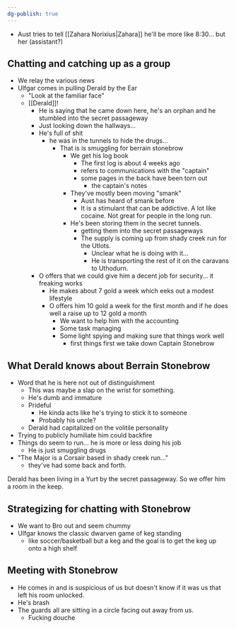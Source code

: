 ```yaml
---
dg-publish: true
---
```

- Aust tries to tell [[Zahara Norixius|Zahara]] he'll be more like 8:30... but her (assistant?) 
## Chatting and catching up as a group
- We relay the various news
- Ulfgar comes in pulling Derald by the Ear
	- "Look at the familiar face"
	- [[Derald]]!
		- He is saying that he came down here, he's an orphan and he stumbled into the secret passageway
		- Just looking down the hallways...
		- He's full of shit
			- he was in the tunnels to hide the drugs...
				- That is is smuggling for berrain stonebrow
					- We get his log book
						- The first log is about 4 weeks ago
						- refers to communications with the "captain"
						- some pages in the back have been torn out
							- the captain's notes
					- They've mostly been moving "smank"
						- Aust has heard of smank before
						- It is a stimulant that can be addictive.  A lot like cocaine. Not great for people in the long run.
					- He's been storing them in the secret tunnels.
						- getting them into the secret passageways 
						- The supply is coming up from shady creek run for the Utlots.
							- Unclear what he is doing with it...
							- He is transporting the rest of it on the caravans to Uthodurn.
		- O offers that we could give him a decent job for security... it freaking works
			- He makes about 7 gold a week which eeks out a modest lifestyle
			- O offers him 10 gold a week for the first month and if he does well a raise up to 12 gold a month
				- We want to help him with the accounting 
				- Some task managing
				- Some light spying and making sure that things work well
					- first things first we take down Captain Stonebrow
## What Derald knows about Berrain Stonebrow
- Word that he is here not out of distinguishment
	- This was maybe a slap on the wrist for something.
	- He's dumb and immature
	- Prideful
		- He kinda acts like he's trying to stick it to someone
		- Probably his uncle?
	- Derald had capitalized on the volitile personality
- Trying to publicly humiliate him could backfire
- Things do seem to run... he is more or less doing his job
	- He is just smuggling drugs
- "The Major is a Corsair based in shady creek run..."
	- they've had some back and forth.

Derald has been living in a Yurt by the secret passageway. So we offer him a room in the keep.

## Strategizing for chatting with Stonebrow
- We want to Bro out and seem chummy
- Ulfgar knows the classic dwarven game of keg standing
	- like soccer/basketball but a keg and the goal is to get the keg up onto a high shelf 

## Meeting with Stonebrow
- He comes in and is suspicious of us but doesn't know if it was us that left his room unlocked.
- He's brash
- The guards all are sitting in a circle facing out away from us. 
	- Fucking douche